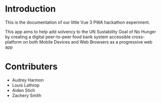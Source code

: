 # Introduction
This is the documentation of our little Vue 3 PWA hackathon experiment.

This app aims to help add solvency to the UN Sustability Goal of No Hunger by creating a digital peer-to-peer food bank system
accessible cross-platform on both Mobile Devices and Web Browsers as a progressive web app

# Contributers
- Audrey Harmon
- Louis Lathrop
- Aiden Stich
- Zachery Smith